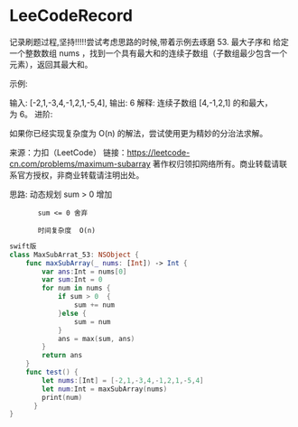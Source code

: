 # LeeCodeRecord
记录刷题过程,坚持!!!!!尝试考虑思路的时候,带着示例去琢磨
53. 最大子序和
给定一个整数数组 nums ，找到一个具有最大和的连续子数组（子数组最少包含一个元素），返回其最大和。

示例:

输入: [-2,1,-3,4,-1,2,1,-5,4],
输出: 6
解释: 连续子数组 [4,-1,2,1] 的和最大，为 6。
进阶:

如果你已经实现复杂度为 O(n) 的解法，尝试使用更为精妙的分治法求解。

来源：力扣（LeetCode）
链接：https://leetcode-cn.com/problems/maximum-subarray
著作权归领扣网络所有。商业转载请联系官方授权，非商业转载请注明出处。

思路: 
   动态规划 sum > 0  增加
   
           sum <= 0 舍弃 
           
           时间复杂度  O(n)
```swift
swift版
class MaxSubArrat_53: NSObject {
    func maxSubArray(_ nums: [Int]) -> Int {
        var ans:Int = nums[0]
        var sum:Int = 0
        for num in nums {
            if sum > 0  {
                sum += num
            }else {
                sum = num
            }
            ans = max(sum, ans)
        }
        return ans
    }
    func test() {
        let nums:[Int] = [-2,1,-3,4,-1,2,1,-5,4]
        let num:Int = maxSubArray(nums)
        print(num)
      }
}

```
